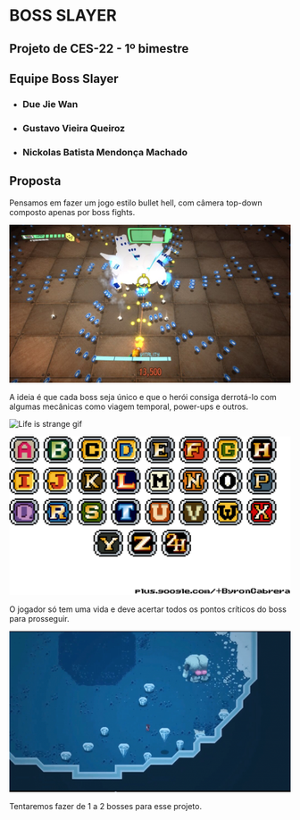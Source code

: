 # BOSS SLAYER

## Projeto de CES-22 - 1º bimestre

## Equipe Boss Slayer

* ### Due Jie Wan

* ### Gustavo Vieira Queiroz

* ### Nickolas Batista Mendonça Machado

## Proposta

Pensamos em fazer um jogo estilo bullet hell, com câmera top-down composto apenas por boss fights.

![Imagem bullet hell](imgs/BH.jpeg)

A ideia é que cada boss seja único e que o herói consiga derrotá-lo com algumas mecânicas como viagem temporal, power-ups e outros.

![Life is strange gif](imgs/750cf6dac9d369ba2cb0c1b26acb0d21.gif)

![Power ups](imgs/ms_powerup.png)

O jogador só tem uma vida e deve acertar todos os pontos críticos do boss para prosseguir.

![Imagem Titan Soul](imgs/ts.png)

Tentaremos fazer de 1 a 2 bosses para esse projeto.
